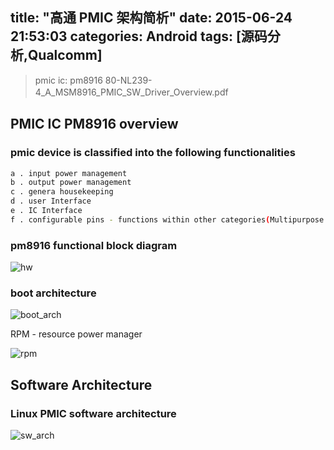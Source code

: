 title: "高通 PMIC 架构简析"
date: 2015-06-24 21:53:03
categories: Android
tags: [源码分析,Qualcomm]
---
> pmic ic: pm8916     80-NL239-4_A_MSM8916_PMIC_SW_Driver_Overview.pdf　
 

## PMIC IC PM8916 overview
### pmic device is classified into the following functionalities 
```bash
a . input power management
b . output power management
c . genera housekeeping
d . user Interface 
e . IC Interface 
f . configurable pins - functions within other categories(Multipurpose pins (MPP) and General Purpose Input Output (GPIO)).
```

<!--more-->
### pm8916 functional block diagram
![hw](https://github.com/huaqianlee/blog-file/image/android/qcom/pmicd1.jpg)


### boot architecture
![boot_arch](https://github.com/huaqianlee/blog-file/image/android/qcom/pmicd2.jpg)
     
RPM - resource power manager

![rpm](https://github.com/huaqianlee/blog-file/image/android/qcom/pmicd3.jpg)



## Software Architecture
### Linux PMIC software architecture
![sw_arch](https://github.com/huaqianlee/blog-file/image/android/qcom/pmicd4.png)


